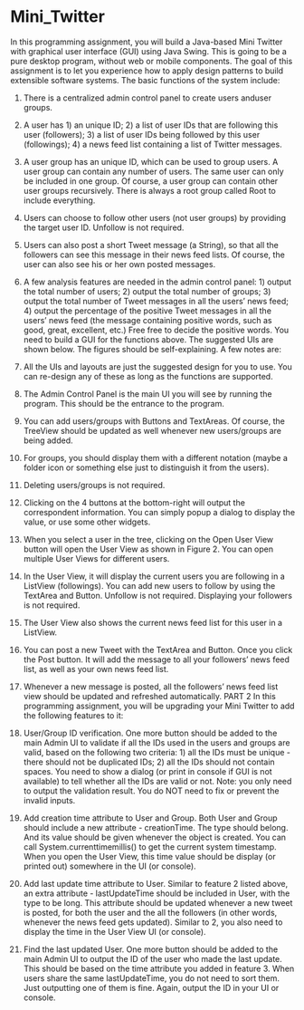 # Mini_Twitter

In this programming assignment, you will build a Java-based Mini Twitter with graphical user interface (GUI) using ​Java Swing​. This is going to be a pure desktop program, without web or mobile components. The goal of this assignment is to let you experience how to apply design patterns to build extensible software systems.
The basic functions of the system include:
1. There is a centralized admin control panel to create ​users​ and ​user groups​.
2. A ​user has 1) an unique ID; 2) a list of user IDs that are following this user (followers); 3) a list of user IDs being followed by this user (followings); 4) a news feed list containing a
list of Twitter messages.
3. A ​user group has an unique ID, which can be used to group users. A user group can
contain any number of users. The same user can only be included in one group. Of course, a user group can contain other user groups recursively. There is always a root group called ​Root​ to include everything.
4. Users can choose to follow other users (not user groups) by providing the target user ID. Unfollow is not required.
5. Users can also post a short Tweet message (a String), so that all the followers can see this message in their news feed lists. Of course, the user can also see his or her own posted messages.
6. A few analysis features are needed in the admin control panel: 1) output the total number of users; 2) output the total number of groups; 3) output the total number of Tweet messages in all the users’ news feed; 4) output the percentage of the positive Tweet messages in all the users’ news feed (the message containing positive words, such as good, great, excellent, etc.) Free free to decide the positive words.
You need to build a GUI for the functions above. The suggested UIs are shown below. The figures should be self-explaining. A few notes are:
1. All the UIs and layouts are just the suggested design for you to use. You can re-design any of these as long as the functions are supported.
  
2. The Admin Control Panel is the main UI you will see by running the program. This should be the entrance to the program.
3. You can add users/groups with Buttons and TextAreas. Of course, the TreeView should be updated as well whenever new users/groups are being added.
4. For groups, you should display them with a different notation (maybe a folder icon or something else just to distinguish it from the users).
5. Deleting users/groups is not required.
6. Clicking on the 4 buttons at the bottom-right will output the correspondent information.
You can simply popup a dialog to display the value, or use some other widgets.
7. When you select a user in the tree, clicking on the Open User View button will open the
User View as shown in Figure 2. You can open multiple User Views for different users.
8. In the User View, it will display the current users you are following in a ListView (followings). You can add new users to follow by using the TextArea and Button.
Unfollow is not required. Displaying your followers is not required.
9. The User View also shows the current news feed list for this user in a ListView.
10. You can post a new Tweet with the TextArea and Button. Once you click the Post button. It will add the message to all your followers’ news feed list, as well as your own news feed list.
11. Whenever a new message is posted, all the followers’ news feed list view should be updated and refreshed automatically.
PART 2
In this programming assignment, you will be upgrading your Mini Twitter to add the following features to it:
1. User/Group ID verification. One more button should be added to the main Admin UI to validate if all the IDs used in the users and groups are valid, based on the following two criteria: 1) all the IDs must be unique - there should not be duplicated IDs; 2) all the IDs should not contain spaces. You need to show a dialog (or print in console if GUI is not available) to tell whether all the IDs are valid or not. Note: you only need to output the validation result. You do NOT need to fix or prevent the invalid inputs.
2. Add creation time attribute to User and Group. Both User and Group should include a new attribute - ​creationTime​. The type should be ​long​. And its value should be given whenever the object is created. You can call ​System.currenttimemillis() to get the current system timestamp. When you open the User View, this time value should be display (or printed out) somewhere in the UI (or console).
3. Add last update time attribute to User. Similar to feature 2 listed above, an extra attribute - ​lastUpdateTime should be included in User, with the type to be ​long​. This attribute should be updated whenever a new tweet is posted, for both the user and the all the followers (in other words, whenever the news feed gets updated). Similar to 2, you also need to display the time in the User View UI (or console).
4. Find the last updated User. One more button should be added to the main Admin UI to output the ID of the user who made the last update. This should be based on the time attribute you added in feature 3. When users share the same ​lastUpdateTime​, you do not need to sort them. Just outputting one of them is fine. Again, output the ID in your UI or console.
